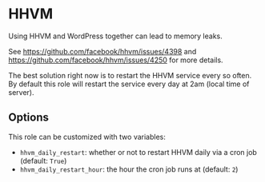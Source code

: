 # HHVM

Using HHVM and WordPress together can lead to memory leaks.

See https://github.com/facebook/hhvm/issues/4398 and https://github.com/facebook/hhvm/issues/4250 for more details.

The best solution right now is to restart the HHVM service every so often. By default this role will restart the service every day at 2am (local time of server).

## Options

This role can be customized with two variables:

* `hhvm_daily_restart`: whether or not to restart HHVM daily via a cron job (default: `True`)
* `hhvm_daily_restart_hour`: the hour the cron job runs at (default: `2`)
